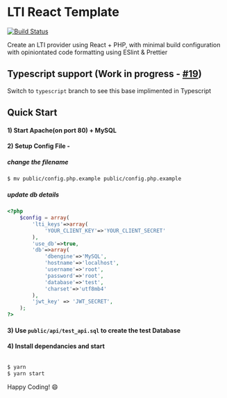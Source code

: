 # LTI React Template
[![Build Status](https://travis-ci.org/UQ-UQx/react-php-lti.svg?branch=master)](https://travis-ci.org/UQ-UQx/react-php-lti)

Create an LTI provider using React + PHP, with minimal build configuration with opiniontated code formatting using ESlint & Prettier

## Typescript support (Work in progress - [#19](/../../issues/19))

Switch to `typescript` branch to see this base implimented in Typescript


## Quick Start

#### 1) Start Apache(on port 80) + MySQL
#### 2) Setup Config File - 

##### change the filename
```bash
$ mv public/config.php.example public/config.php.example

```

##### update db details

```php
<?php
    $config = array(
        'lti_keys'=>array(
            'YOUR_CLIENT_KEY'=>'YOUR_CLIENT_SECRET'
        ),
        'use_db'=>true,
        'db'=>array(
            'dbengine'=>'MySQL',
            'hostname'=>'localhost',
            'username'=>'root',
            'password'=>'root',
            'database'=>'test', 
            'charset'=>'utf8mb4'
        ),
        'jwt_key' => 'JWT_SECRET',
    );
?>

```

#### 3) Use `public/api/test_api.sql` to create the test Database
#### 4) Install dependancies and start

```bash

$ yarn
$ yarn start

```
Happy Coding! 😄
